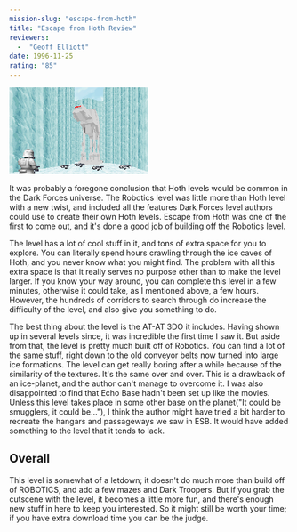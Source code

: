 ```yaml
---
mission-slug: "escape-from-hoth"
title: "Escape from Hoth Review"
reviewers: 
  -  "Geoff Elliott"
date: 1996-11-25
rating: "85"
---
```


![Escape from Hoth screenshot](./escape.png "You round the corner to see a large metal structure. You raise your head and look up, and up...")

It was probably a foregone conclusion that Hoth levels would be common in the Dark Forces universe. The Robotics level was little more than Hoth level with a new twist, and included all the features Dark Forces level authors could use to create their own Hoth levels. Escape from Hoth was one of the first to come out, and it's done a good job of building off the Robotics level.

The level has a lot of cool stuff in it, and tons of extra space for you to explore. You can literally spend hours crawling through the ice caves of Hoth, and you never know what you might find. The problem with all this extra space is that it really serves no purpose other than to make the level larger. If you know your way around, you can complete this level in a few minutes, otherwise it could take, as I mentioned above, a few hours. However, the hundreds of corridors to search through do increase the difficulty of the level, and also give you something to do.

The best thing about the level is the AT-AT 3DO it includes. Having shown up in several levels since, it was incredible the first time I saw it. But aside from that, the level is pretty much built off of Robotics. You can find a lot of the same stuff, right down to the old conveyor belts now turned into large ice formations. The level can get really boring after a while because of the similarity of the textures. It's the same over and over. This is a drawback of an ice-planet, and the author can't manage to overcome it. I was also disappointed to find that Echo Base hadn't been set up like the movies. Unless this level takes place in some other base on the planet("It could be smugglers, it could be..."), I think the author might have tried a bit harder to recreate the hangars and passageways we saw in ESB. It would have added something to the level that it tends to lack.

## Overall

This level is somewhat of a letdown; it doesn't do much more than build off of ROBOTICS, and add a few mazes and Dark Troopers. But if you grab the cutscene with the level, it becomes a little more fun, and there's enough new stuff in here to keep you interested. So it might still be worth your time; if you have extra download time you can be the judge.

